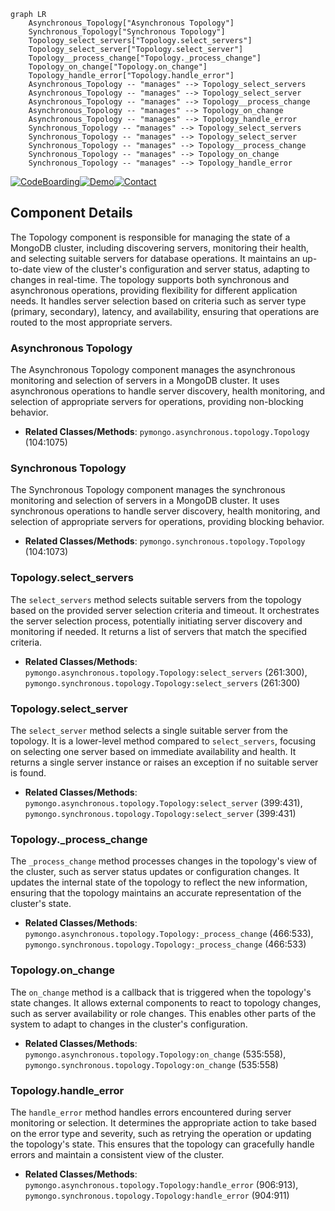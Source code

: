 ```mermaid
graph LR
    Asynchronous_Topology["Asynchronous Topology"]
    Synchronous_Topology["Synchronous Topology"]
    Topology_select_servers["Topology.select_servers"]
    Topology_select_server["Topology.select_server"]
    Topology__process_change["Topology._process_change"]
    Topology_on_change["Topology.on_change"]
    Topology_handle_error["Topology.handle_error"]
    Asynchronous_Topology -- "manages" --> Topology_select_servers
    Asynchronous_Topology -- "manages" --> Topology_select_server
    Asynchronous_Topology -- "manages" --> Topology__process_change
    Asynchronous_Topology -- "manages" --> Topology_on_change
    Asynchronous_Topology -- "manages" --> Topology_handle_error
    Synchronous_Topology -- "manages" --> Topology_select_servers
    Synchronous_Topology -- "manages" --> Topology_select_server
    Synchronous_Topology -- "manages" --> Topology__process_change
    Synchronous_Topology -- "manages" --> Topology_on_change
    Synchronous_Topology -- "manages" --> Topology_handle_error
```
[![CodeBoarding](https://img.shields.io/badge/Generated%20by-CodeBoarding-9cf?style=flat-square)](https://github.com/CodeBoarding/GeneratedOnBoardings)[![Demo](https://img.shields.io/badge/Try%20our-Demo-blue?style=flat-square)](https://www.codeboarding.org/demo)[![Contact](https://img.shields.io/badge/Contact%20us%20-%20codeboarding@gmail.com-lightgrey?style=flat-square)](mailto:codeboarding@gmail.com)

## Component Details

The Topology component is responsible for managing the state of a MongoDB cluster, including discovering servers, monitoring their health, and selecting suitable servers for database operations. It maintains an up-to-date view of the cluster's configuration and server status, adapting to changes in real-time. The topology supports both synchronous and asynchronous operations, providing flexibility for different application needs. It handles server selection based on criteria such as server type (primary, secondary), latency, and availability, ensuring that operations are routed to the most appropriate servers.

### Asynchronous Topology
The Asynchronous Topology component manages the asynchronous monitoring and selection of servers in a MongoDB cluster. It uses asynchronous operations to handle server discovery, health monitoring, and selection of appropriate servers for operations, providing non-blocking behavior.
- **Related Classes/Methods**: `pymongo.asynchronous.topology.Topology` (104:1075)

### Synchronous Topology
The Synchronous Topology component manages the synchronous monitoring and selection of servers in a MongoDB cluster. It uses synchronous operations to handle server discovery, health monitoring, and selection of appropriate servers for operations, providing blocking behavior.
- **Related Classes/Methods**: `pymongo.synchronous.topology.Topology` (104:1073)

### Topology.select_servers
The `select_servers` method selects suitable servers from the topology based on the provided server selection criteria and timeout. It orchestrates the server selection process, potentially initiating server discovery and monitoring if needed. It returns a list of servers that match the specified criteria.
- **Related Classes/Methods**: `pymongo.asynchronous.topology.Topology:select_servers` (261:300), `pymongo.synchronous.topology.Topology:select_servers` (261:300)

### Topology.select_server
The `select_server` method selects a single suitable server from the topology. It is a lower-level method compared to `select_servers`, focusing on selecting one server based on immediate availability and health. It returns a single server instance or raises an exception if no suitable server is found.
- **Related Classes/Methods**: `pymongo.asynchronous.topology.Topology:select_server` (399:431), `pymongo.synchronous.topology.Topology:select_server` (399:431)

### Topology._process_change
The `_process_change` method processes changes in the topology's view of the cluster, such as server status updates or configuration changes. It updates the internal state of the topology to reflect the new information, ensuring that the topology maintains an accurate representation of the cluster's state.
- **Related Classes/Methods**: `pymongo.asynchronous.topology.Topology:_process_change` (466:533), `pymongo.synchronous.topology.Topology:_process_change` (466:533)

### Topology.on_change
The `on_change` method is a callback that is triggered when the topology's state changes. It allows external components to react to topology changes, such as server availability or role changes. This enables other parts of the system to adapt to changes in the cluster's configuration.
- **Related Classes/Methods**: `pymongo.asynchronous.topology.Topology:on_change` (535:558), `pymongo.synchronous.topology.Topology:on_change` (535:558)

### Topology.handle_error
The `handle_error` method handles errors encountered during server monitoring or selection. It determines the appropriate action to take based on the error type and severity, such as retrying the operation or updating the topology's state. This ensures that the topology can gracefully handle errors and maintain a consistent view of the cluster.
- **Related Classes/Methods**: `pymongo.asynchronous.topology.Topology:handle_error` (906:913), `pymongo.synchronous.topology.Topology:handle_error` (904:911)